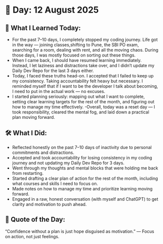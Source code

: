 # 📅 Day: 12 August 2025

## 🧠 What I Learned Today:
- For the past 7–10 days, I completely stopped my coding journey. Life got in the way — joining classes,shifting to Pune, the SBI PO exam, searching for a room, dealing with rent, and all the moving chaos. During those days, I was mostly focused on sorting out these things.
- When I came back, I should have resumed learning immediately. Instead, I let laziness and distractions take over, and I didn’t update my Daily Dev Repo for the last 3 days either.
- Today, I faced these truths head-on. I accepted that I failed to keep up my consistency. Taking accountability felt heavy but necessary. I reminded myself that if I want to be the developer I talk about becoming, I need to put in the actual work — no excuses.
- I started planning seriously: mapping out what I want to complete, setting clear learning targets for the rest of the month, and figuring out how to manage my time effectively.
-Overall, today was a reset day — I took responsibility, cleared the mental fog, and laid down a     practical plan moving forward.

## 🛠️ What I Did:
- Reflected honestly on the past 7–10 days of inactivity due to personal commitments and distractions.
- Accepted and took accountability for losing consistency in my coding journey and not updating my Daily Dev Repo for 3 days.
- Went through my thoughts and mental blocks that were holding me back from restarting.
- Started drafting a clear plan of action for the rest of the month, including what courses and skills I need to focus on.
- Made notes on how to manage my time and prioritize learning moving forward.
- Engaged in a raw, honest conversation (with myself and ChatGPT) to get clarity and motivation to push ahead.

## 💬 Quote of the Day:
“Confidence without a plan is just hope disguised as motivation.” — Focus on action, not just feelings.
